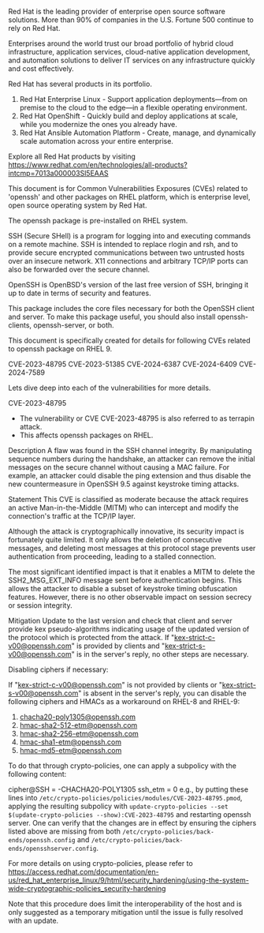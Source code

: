 Red Hat is the leading provider of enterprise open source software solutions. More than 90% of companies in the U.S. Fortune 500 continue to rely on Red Hat.

Enterprises around the world trust our broad portfolio of hybrid cloud infrastructure, application services, cloud-native application development, and automation solutions to deliver IT services on any infrastructure quickly and cost effectively.

Red Hat has several products in its portfolio.

1. Red Hat Enterprise Linux - Support application deployments—from on premise to the cloud to the edge—in a flexible operating environment.
2. Red Hat OpenShift - Quickly build and deploy applications at scale, while you modernize the ones you already have.
3. Red Hat Ansible Automation Platform - Create, manage, and dynamically scale automation across your entire enterprise.

Explore all Red Hat products by visiting https://www.redhat.com/en/technologies/all-products?intcmp=7013a000003Sl5EAAS

This document is for Common Vulnerabilities Exposures (CVEs) related to 'openssh' and other packages on RHEL platform, which is enterprise level, open source operating system by Red Hat. 

The openssh package is pre-installed on RHEL system. 

SSH (Secure SHell) is a program for logging into and executing commands on a remote machine. SSH is intended to replace rlogin and rsh, and to provide secure encrypted communications between two untrusted hosts over an insecure network. X11 connections and arbitrary TCP/IP ports can also be forwarded over the secure channel.

OpenSSH is OpenBSD's version of the last free version of SSH, bringing it up to date in terms of security and features.

This package includes the core files necessary for both the OpenSSH client and server. To make this package useful, you should also install openssh-clients, openssh-server, or both.

This document is specifically created for details for following CVEs related to openssh package on RHEL 9. 

CVE-2023-48795
CVE-2023-51385
CVE-2024-6387
CVE-2024-6409
CVE-2024-7589

Lets dive deep into each of the vulnerabilities for more details. 

CVE-2023-48795

- The vulnerability or CVE CVE-2023-48795
 is also referred to as terrapin attack.
- This affects openssh packages on RHEL.

Description
A flaw was found in the SSH channel integrity. By manipulating sequence numbers during the handshake, an attacker can remove the initial messages on the secure channel without causing a MAC failure. For example, an attacker could disable the ping extension and thus disable the new countermeasure in OpenSSH 9.5 against keystroke timing attacks.

Statement
This CVE is classified as moderate because the attack requires an active Man-in-the-Middle (MITM) who can intercept and modify the connection's traffic at the TCP/IP layer.

Although the attack is cryptographically innovative, its security impact is fortunately quite limited. It only allows the deletion of consecutive messages, and deleting most messages at this protocol stage prevents user authentication from proceeding, leading to a stalled connection.

The most significant identified impact is that it enables a MITM to delete the SSH2_MSG_EXT_INFO message sent before authentication begins. This allows the attacker to disable a subset of keystroke timing obfuscation features. However, there is no other observable impact on session secrecy or session integrity.

Mitigation
Update to the last version and check that client and server provide kex pseudo-algorithms indicating usage of the updated version of the protocol which is protected from the attack. If "kex-strict-c-v00@openssh.com" is provided by clients and "kex-strict-s-v00@openssh.com" is in the server's reply, no other steps are necessary.

Disabling ciphers if necessary:

If "kex-strict-c-v00@openssh.com" is not provided by clients or "kex-strict-s-v00@openssh.com" is absent in the server's reply, you can disable the following ciphers and HMACs as a workaround on RHEL-8 and RHEL-9:

1. chacha20-poly1305@openssh.com
2. hmac-sha2-512-etm@openssh.com
3. hmac-sha2-256-etm@openssh.com
4. hmac-sha1-etm@openssh.com
5. hmac-md5-etm@openssh.com

To do that through crypto-policies, one can apply a subpolicy with the following content:

cipher@SSH = -CHACHA20-POLY1305
ssh_etm = 0
e.g., by putting these lines into `/etc/crypto-policies/policies/modules/CVE-2023-48795.pmod`, applying the resulting subpolicy with `update-crypto-policies --set $(update-crypto-policies --show):CVE-2023-48795` and restarting openssh server.
One can verify that the changes are in effect by ensuring the ciphers listed above are missing from both `/etc/crypto-policies/back-ends/openssh.config` and `/etc/crypto-policies/back-ends/opensshserver.config`.

For more details on using crypto-policies, please refer to https://access.redhat.com/documentation/en-us/red_hat_enterprise_linux/9/html/security_hardening/using-the-system-wide-cryptographic-policies_security-hardening

Note that this procedure does limit the interoperability of the host and is only suggested as a temporary mitigation until the issue is fully resolved with an update.


